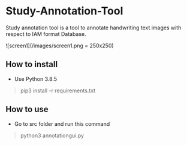 # Study-Annotation-Tool
Study annotation tool is a tool to annotate handwriting text images with respect to IAM format Database. 

![screen1](/images/screen1.png = 250x250)


## How to install
* Use Python 3.8.5

 > pip3 install -r requirements.txt

## How to use
* Go to src folder and run this command

 > python3 annotationgui.py

